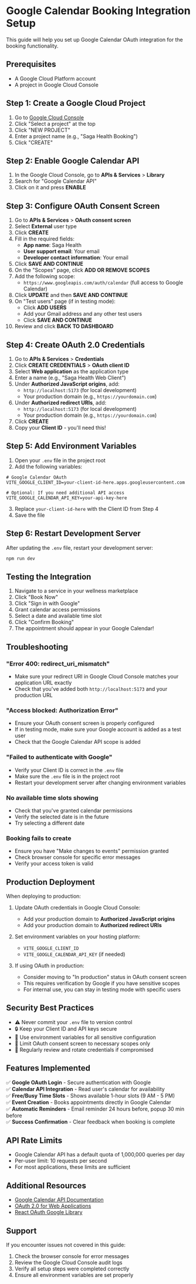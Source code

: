 # Google Calendar Booking Integration Setup

This guide will help you set up Google Calendar OAuth integration for the booking functionality.

## Prerequisites

- A Google Cloud Platform account
- A project in Google Cloud Console

## Step 1: Create a Google Cloud Project

1. Go to [Google Cloud Console](https://console.cloud.google.com/)
2. Click "Select a project" at the top
3. Click "NEW PROJECT"
4. Enter a project name (e.g., "Saga Health Booking")
5. Click "CREATE"

## Step 2: Enable Google Calendar API

1. In the Google Cloud Console, go to **APIs & Services** > **Library**
2. Search for "Google Calendar API"
3. Click on it and press **ENABLE**

## Step 3: Configure OAuth Consent Screen

1. Go to **APIs & Services** > **OAuth consent screen**
2. Select **External** user type
3. Click **CREATE**
4. Fill in the required fields:
   - **App name**: Saga Health
   - **User support email**: Your email
   - **Developer contact information**: Your email
5. Click **SAVE AND CONTINUE**
6. On the "Scopes" page, click **ADD OR REMOVE SCOPES**
7. Add the following scope:
   - `https://www.googleapis.com/auth/calendar` (full access to Google Calendar)
8. Click **UPDATE** and then **SAVE AND CONTINUE**
9. On "Test users" page (if in testing mode):
   - Click **ADD USERS**
   - Add your Gmail address and any other test users
   - Click **SAVE AND CONTINUE**
10. Review and click **BACK TO DASHBOARD**

## Step 4: Create OAuth 2.0 Credentials

1. Go to **APIs & Services** > **Credentials**
2. Click **CREATE CREDENTIALS** > **OAuth client ID**
3. Select **Web application** as the application type
4. Enter a name (e.g., "Saga Health Web Client")
5. Under **Authorized JavaScript origins**, add:
   - `http://localhost:5173` (for local development)
   - Your production domain (e.g., `https://yourdomain.com`)
6. Under **Authorized redirect URIs**, add:
   - `http://localhost:5173` (for local development)
   - Your production domain (e.g., `https://yourdomain.com`)
7. Click **CREATE**
8. Copy your **Client ID** - you'll need this!

## Step 5: Add Environment Variables

1. Open your `.env` file in the project root
2. Add the following variables:

```env
# Google Calendar OAuth
VITE_GOOGLE_CLIENT_ID=your-client-id-here.apps.googleusercontent.com

# Optional: If you need additional API access
VITE_GOOGLE_CALENDAR_API_KEY=your-api-key-here
```

3. Replace `your-client-id-here` with the Client ID from Step 4
4. Save the file

## Step 6: Restart Development Server

After updating the `.env` file, restart your development server:

```bash
npm run dev
```

## Testing the Integration

1. Navigate to a service in your wellness marketplace
2. Click "Book Now"
3. Click "Sign in with Google"
4. Grant calendar access permissions
5. Select a date and available time slot
6. Click "Confirm Booking"
7. The appointment should appear in your Google Calendar!

## Troubleshooting

### "Error 400: redirect_uri_mismatch"
- Make sure your redirect URI in Google Cloud Console matches your application URL exactly
- Check that you've added both `http://localhost:5173` and your production URL

### "Access blocked: Authorization Error"
- Ensure your OAuth consent screen is properly configured
- If in testing mode, make sure your Google account is added as a test user
- Check that the Google Calendar API scope is added

### "Failed to authenticate with Google"
- Verify your Client ID is correct in the `.env` file
- Make sure the `.env` file is in the project root
- Restart your development server after changing environment variables

### No available time slots showing
- Check that you've granted calendar permissions
- Verify the selected date is in the future
- Try selecting a different date

### Booking fails to create
- Ensure you have "Make changes to events" permission granted
- Check browser console for specific error messages
- Verify your access token is valid

## Production Deployment

When deploying to production:

1. Update OAuth credentials in Google Cloud Console:
   - Add your production domain to **Authorized JavaScript origins**
   - Add your production domain to **Authorized redirect URIs**

2. Set environment variables on your hosting platform:
   - `VITE_GOOGLE_CLIENT_ID`
   - `VITE_GOOGLE_CALENDAR_API_KEY` (if needed)

3. If using OAuth in production:
   - Consider moving to "In production" status in OAuth consent screen
   - This requires verification by Google if you have sensitive scopes
   - For internal use, you can stay in testing mode with specific users

## Security Best Practices

- ⚠️ Never commit your `.env` file to version control
- 🔒 Keep your Client ID and API keys secure
- 🔐 Use environment variables for all sensitive configuration
- 👥 Limit OAuth consent screen to necessary scopes only
- 🔄 Regularly review and rotate credentials if compromised

## Features Implemented

✅ **Google OAuth Login** - Secure authentication with Google  
✅ **Calendar API Integration** - Read user's calendar for availability  
✅ **Free/Busy Time Slots** - Shows available 1-hour slots (9 AM - 5 PM)  
✅ **Event Creation** - Books appointments directly in Google Calendar  
✅ **Automatic Reminders** - Email reminder 24 hours before, popup 30 min before  
✅ **Success Confirmation** - Clear feedback when booking is complete  

## API Rate Limits

- Google Calendar API has a default quota of 1,000,000 queries per day
- Per-user limit: 10 requests per second
- For most applications, these limits are sufficient

## Additional Resources

- [Google Calendar API Documentation](https://developers.google.com/calendar/api/guides/overview)
- [OAuth 2.0 for Web Applications](https://developers.google.com/identity/protocols/oauth2/web-server)
- [React OAuth Google Library](https://www.npmjs.com/package/@react-oauth/google)

## Support

If you encounter issues not covered in this guide:
1. Check the browser console for error messages
2. Review the Google Cloud Console audit logs
3. Verify all setup steps were completed correctly
4. Ensure all environment variables are set properly

